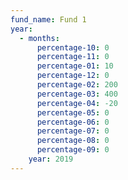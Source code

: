 ```yaml
---
fund_name: Fund 1
year:
  - months:
      percentage-10: 0
      percentage-11: 0
      percentage-01: 10
      percentage-12: 0
      percentage-02: 200
      percentage-03: 400
      percentage-04: -20
      percentage-05: 0
      percentage-06: 0
      percentage-07: 0
      percentage-08: 0
      percentage-09: 0
    year: 2019
---
```

